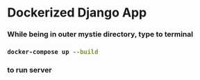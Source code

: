 # Dockerized Django App
<h3> While being in outer mystie directory, type to terminal<h3>
  
```bash
docker-compose up --build
```
<h3>to run server<h3>
